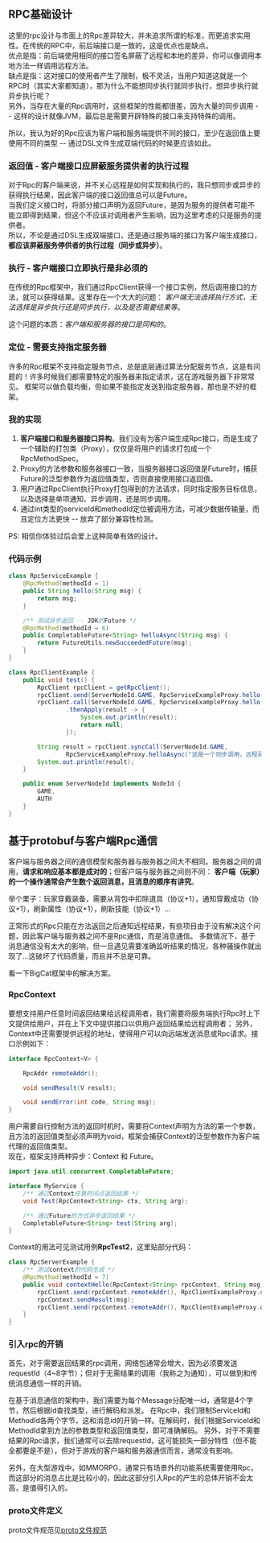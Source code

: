 ## RPC基础设计

这里的rpc设计与市面上的Rpc差异较大，并未追求所谓的标准，而更追求实用性。在传统的RPC中，前后端接口是一致的，这是优点也是缺点。  
优点是指：前后端使用相同的接口签名屏蔽了远程和本地的差异，你可以像调用本地方法一样调用远程方法。  
缺点是指：这对接口的使用者产生了限制，极不灵活，当用户知道这就是一个RPC时（其实大家都知道），那为什么不能想同步执行就同步执行，想异步执行就异步执行呢？  
另外，当存在大量的Rpc调用时，这些框架的性能都很差，因为大量的同步调用 -- 这样的设计就像JVM，最后总是需要开辟特殊的接口来支持特殊的调用。

所以，我认为好的Rpc应该为客户端和服务端提供不同的接口，至少在返回值上要使用不同的类型 -- 通过DSL文件生成双端代码的时候更应该如此。

### 返回值 - 客户端接口应屏蔽服务提供者的执行过程

对于Rpc的客户端来说，并不关心远程是如何实现和执行的，我只想同步或异步的获得执行结果，因此客户端的接口返回值总可以是Future。  
当我们定义接口时，将部分接口声明为返回Future，是因为服务的提供者可能不能立即得到结果，但这个不应该对调用者产生影响，因为这里考虑的只是服务的提供者。  
所以，不论是通过DSL生成双端接口，还是通过服务端的接口为客户端生成接口，**都应该屏蔽服务停供者的执行过程（同步或异步）**。

### 执行 - 客户端接口立即执行是非必须的

在传统的Rpc框架中，我们通过RpcClient获得一个接口实例，然后调用接口的方法，就可以获得结果。这里存在一个大大的问题：
*客户端无法选择执行方式，无法选择是异步执行还是同步执行，以及是否需要结果等*。

这个问题的本质：*客户端和服务器的接口是同构的*。

### 定位 - 需要支持指定服务器

许多的Rpc框架不支持指定服务节点，总是底层通过算法分配服务节点，这是有问题的！许多时候我们都需要特定的服务器来指定请求，这在游戏服务器下非常常见。
框架可以做负载均衡，但如果不能指定发送到指定服务器，那也是不好的框架。

### 我的实现

1. **客户端接口和服务器接口异构**。我们没有为客户端生成Rpc接口，而是生成了一个辅助的打包类（Proxy），仅仅是将用户的请求打包成一个RpcMethodSpec。
2. Proxy的方法参数和服务器接口一致，当服务器接口返回值是Future时，捕获Future的泛型参数作为返回值类型，否则直接使用接口返回值。
3. 用户通过RpcClient执行Proxy打包得到的方法请求，同时指定服务目标信息，以及选择是单项通知、异步调用，还是同步调用。
4. 通过int类型的serviceId和methodId定位被调用方法，可减少数据传输量，而且定位方法更快 -- 放弃了部分兼容性检测。

PS: 相信你体验过后会爱上这种简单有效的设计。

### 代码示例

```java
class RpcServiceExample {
    @RpcMethod(methodId = 1)
    public String hello(String msg) {
        return msg;
    }

    /** 测试异步返回 -- JDK的Future */
    @RpcMethod(methodId = 6)
    public CompletableFuture<String> helloAsync(String msg) {
        return FutureUtils.newSucceededFuture(msg);
    }
}

class RpcClientExample {
    public void test() {
        RpcClient rpcClient = getRpcClient();
        rpcClient.send(ServerNodeId.GAME, RpcServiceExampleProxy.hello("这是一个通知，不接收结果"));
        rpcClient.call(ServerNodeId.GAME, RpcServiceExampleProxy.hello("这是一个异步调用，可监听结果"))
                .thenApply(result -> {
                    System.out.println(result);
                    return null;
                });

        String result = rpcClient.syncCall(ServerNodeId.GAME,
                RpcServiceExampleProxy.helloAsync("这是一个同步调用，远程异步执行"));
        System.out.println(result);
    }

    public enum ServerNodeId implements NodeId {
        GAME,
        AUTH
    }
}
```

## 基于protobuf与客户端Rpc通信

客户端与服务器之间的通信模型和服务器与服务器之间大不相同。服务器之间的调用，**请求和响应基本都是成对的**；但客户端与服务器之间则不同：
**客户端（玩家）的一个操作通常会产生数个返回消息，且消息的顺序有讲究**。

举个栗子：玩家穿戴装备，需要从背包中扣除道具（协议+1），通知穿戴成功（协议+1），刷新属性（协议+1），刷新技能（协议+1）...

正常形式的Rpc只能在方法返回之后通知远程结果，有些项目由于没有解决这个问题，因此客户端与服务器之间不是Rpc通信，而是消息通信。
多数情况下，基于消息通信没有太大的影响，但一旦遇见需要准确监听结果的情况，各种骚操作就出现了...这破坏了代码质量，而且并不总是可靠。

看一下BigCat框架中的解决方案。

### RpcContext

要想支持用户任意时间返回结果给远程调用者，我们需要将服务端执行Rpc时上下文提供给用户，并在上下文中提供接口以供用户返回结果给远程调用者；
另外，Context中还需要提供远程的地址，使得用户可以向远端发送消息或Rpc请求。接口示例如下：

```java
interface RpcContext<V> {

    RpcAddr remoteAddr();

    void sendResult(V result);

    void sendError(int code, String msg);
}


```

用户需要自行控制方法的返回时机时，需要将Context声明为方法的第一个参数，且方法的返回值类型必须声明为void，框架会捕获Context的泛型参数作为客户端代理的返回值类型。  
现在，框架支持两种异步：Context 和 Future。

```java
import java.util.concurrent.CompletableFuture;

interface MyService {
    /** 通过Context任意时间点返回结果 */
    void Test(RpcContext<String> ctx, String arg);

    /** 通过Future的方式异步返回结果 */
    CompletableFuture<String> test(String arg);
}
```

Context的用法可见测试用例**RpcTest2**，这里贴部分代码：

```java
class RpcServerExample {
    /** 测试context的代码生成 */
    @RpcMethod(methodId = 7)
    public void contextHello(RpcContext<String> rpcContext, String msg) {
        rpcClient.send(rpcContext.remoteAddr(), RpcClientExampleProxy.onMessage("context -- before"));
        rpcContext.sendResult(msg);
        rpcClient.send(rpcContext.remoteAddr(), RpcClientExampleProxy.onMessage("context -- end\n"));
    }
}
```

### 引入rpc的开销

首先，对于需要返回结果的rpc调用，网络包通常会增大，因为必须要发送requestId（4~8字节）；但对于无需结果的调用（我称之为通知），可以做到和传统消息通信一样的开销。

在基于消息通信的架构中，我们需要为每个Message分配唯一id，通常是4个字节，然后根据id查找类型，进行解码和派发。
在Rpc中，我们限制ServiceId和MethodId各两个字节，这和消息id的开销一样。在解码时，我们根据ServiceId和MethodId拿到方法的参数类型和返回值类型，即可准确解码。
另外，对于不需要结果的Rpc请求，我们通常可以去除requestId，这可能损失一部分特性（但不能全都要是不是），但对于游戏的客户端和服务器通信而言，通常没有影响。

另外，在大型游戏中，如MMORPG，通常只有场景外的功能系统需要使用Rpc，而这部分的消息占比是比较小的，因此这部分引入Rpc的产生的总体开销不会太高，是值得引入的。

### proto文件定义

proto文件规范见[proto文件规范](https://github.com/hl845740757/BigCat/blob/dev/doc/Protobuf.md)